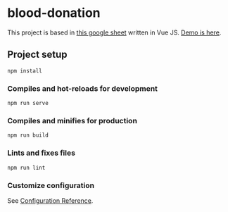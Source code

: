 # blood-donation

This project is based in [this google sheet](https://docs.google.com/spreadsheets/d/1wmPGMpRWQel_1qj-3MpOoUkUEHf7u4ktA8Wsei7xT44/view) written in Vue JS. [Demo is here](http://sleepy-hamlet-90587.herokuapp.com/).

## Project setup
```
npm install
```

### Compiles and hot-reloads for development
```
npm run serve
```

### Compiles and minifies for production
```
npm run build
```

### Lints and fixes files
```
npm run lint
```

### Customize configuration
See [Configuration Reference](https://cli.vuejs.org/config/).
